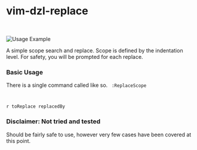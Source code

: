 # vim-dzl-replace
<br>

![Usage Example](# "Nothing yet")

A simple scope search and replace. Scope is defined by the indentation level.
For safety, you will be prompted for each replace.

### Basic Usage

There is a single command called like so.
<code>
:ReplaceScope <toReplace> <replacedBy>
</code>

<code>
<leader>r toReplace replacedBy
</code>

### Disclaimer: Not tried and tested

Should be fairly safe to use, however very few cases have been covered at this point.
